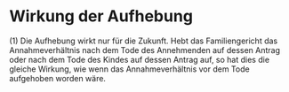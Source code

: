 # Wirkung der Aufhebung

(1) Die Aufhebung wirkt nur für die Zukunft. Hebt das Familiengericht das Annahmeverhältnis nach dem Tode des Annehmenden auf dessen Antrag oder nach dem Tode des Kindes auf dessen Antrag auf, so hat dies die gleiche Wirkung, wie wenn das Annahmeverhältnis vor dem Tode aufgehoben worden wäre.
